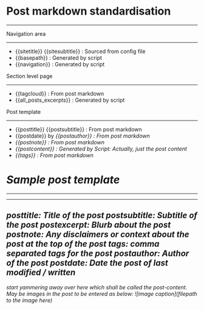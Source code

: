 Post markdown standardisation
=======================
***

Navigation area
****
- {{sitetitle}} {{sitesubtitle}} : Sourced from config file 
- {{basepath}} : Generated by script
- {{navigation}} : Generated by script

Section level page
****
- {{tagcloud}} : From post markdown
- {{all_posts_excerpts}} : Generated by script

Post template
****
- {{posttitle}} {{postsubtitle}} : From post markdown
- {{postdate}}  by  <i> {{postauthor}} : From post markdown
- {{postnote}} : From post markdown
- {{postcontent}} : Generated by Script: Actually, just the post content
- {{tags}} : From post markdown

Sample post template
=================
***
---
posttitle: Title of the post
postsubtitle: Subtitle of the post
postexcerpt: Blurb about the post
postnote: Any disclaimers or context about the post at the top of the post
tags: comma separated tags for the post
postauthor: Author of the post
postdate: Date the post of last modified / written
---
start yammering away over here which shall be called the post-content.
May be images in the post to be entered as below:
![image caption](filepath to the image here)